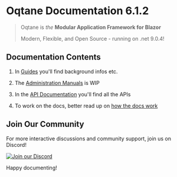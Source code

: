 # Oqtane Documentation 6.1.2

> Oqtane is _the_ **Modular Application Framework for Blazor**
>
> Modern, Flexible, and Open Source - running on .net 9.0.4!

## Documentation Contents

1. In [Guides](./guides/index.md) you'll find background infos etc.

1. The [Administration Manuals](./manuals/index.md) is WIP

1. In the [API Documentation](xref:Oqtane.Api.Home) you'll find all the APIs

1. To work on the docs, better read up on [how the docs work](./dev/docs/index.md)

## Join Our Community

For more interactive discussions and community support, join us on Discord!

[![Join our Discord](https://img.shields.io/badge/Join%20Discord-7289DA?style=for-the-badge&logo=discord&logoColor=white)](https://discord.gg/BnPny88avK)

Happy documenting!
